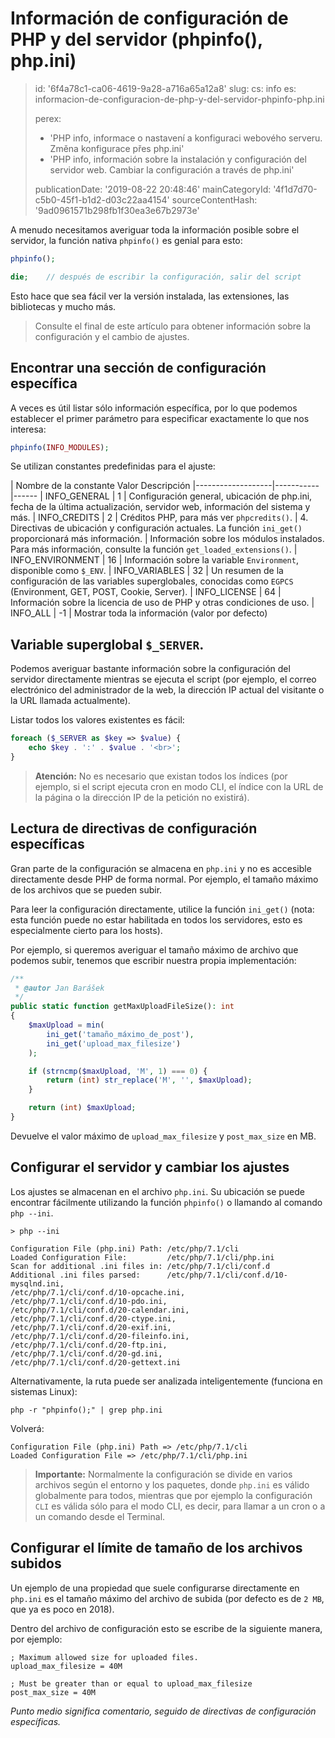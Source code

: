 Información de configuración de PHP y del servidor (phpinfo(), php.ini)
=======================================================================

> id: '6f4a78c1-ca06-4619-9a28-a716a65a12a8'
> slug:
> 	cs: info
> 	es: informacion-de-configuracion-de-php-y-del-servidor-phpinfo-php.ini
> 
> perex:
> 	- 'PHP info, informace o nastavení a konfiguraci webového serveru. Změna konfigurace přes php.ini'
> 	- 'PHP info, información sobre la instalación y configuración del servidor web. Cambiar la configuración a través de php.ini'
> 
> publicationDate: '2019-08-22 20:48:46'
> mainCategoryId: '4f1d7d70-c5b0-45f1-b1d2-d03c22aa4154'
> sourceContentHash: '9ad0961571b298fb1f30ea3e67b2973e'

A menudo necesitamos averiguar toda la información posible sobre el servidor, la función nativa `phpinfo()` es genial para esto:

```php
phpinfo();

die;	// después de escribir la configuración, salir del script
```

Esto hace que sea fácil ver la versión instalada, las extensiones, las bibliotecas y mucho más.

> Consulte el final de este artículo para obtener información sobre la configuración y el cambio de ajustes.

Encontrar una sección de configuración específica
-------------------------------------

A veces es útil listar sólo información específica, por lo que podemos establecer el primer parámetro para especificar exactamente lo que nos interesa:

```php
phpinfo(INFO_MODULES);
```

Se utilizan constantes predefinidas para el ajuste:

| Nombre de la constante Valor Descripción
|-------------------|-----------|------
| INFO_GENERAL | 1 | Configuración general, ubicación de php.ini, fecha de la última actualización, servidor web, información del sistema y más.
| INFO_CREDITS | 2 | Créditos PHP, para más ver `phpcredits()`.
| 4. Directivas de ubicación y configuración actuales. La función `ini_get()` proporcionará más información.
| Información sobre los módulos instalados. Para más información, consulte la función `get_loaded_extensions()`.
| INFO_ENVIRONMENT | 16 | Información sobre la variable `Environment`, disponible como `$_ENV`.
| INFO_VARIABLES | 32 | Un resumen de la configuración de las variables superglobales, conocidas como `EGPCS` (Environment, GET, POST, Cookie, Server).
| INFO_LICENSE | 64 | Información sobre la licencia de uso de PHP y otras condiciones de uso.
| INFO_ALL | -1 | Mostrar toda la información (valor por defecto)

Variable superglobal `$_SERVER`.
---------------------------------

Podemos averiguar bastante información sobre la configuración del servidor directamente mientras se ejecuta el script (por ejemplo, el correo electrónico del administrador de la web, la dirección IP actual del visitante o la URL llamada actualmente).

Listar todos los valores existentes es fácil:

```php
foreach ($_SERVER as $key => $value) {
    echo $key . ':' . $value . '<br>';
}
```

> **Atención:** No es necesario que existan todos los índices (por ejemplo, si el script ejecuta cron en modo CLI, el índice con la URL de la página o la dirección IP de la petición no existirá).

Lectura de directivas de configuración específicas
-----------------------------------------

Gran parte de la configuración se almacena en `php.ini` y no es accesible directamente desde PHP de forma normal. Por ejemplo, el tamaño máximo de los archivos que se pueden subir.

Para leer la configuración directamente, utilice la función `ini_get()` (nota: esta función puede no estar habilitada en todos los servidores, esto es especialmente cierto para los hosts).

Por ejemplo, si queremos averiguar el tamaño máximo de archivo que podemos subir, tenemos que escribir nuestra propia implementación:

```php
/**
 * @autor Jan Barášek
 */
public static function getMaxUploadFileSize(): int
{
    $maxUpload = min(
        ini_get('tamaño_máximo_de_post'),
        ini_get('upload_max_filesize')
    );

    if (strncmp($maxUpload, 'M', 1) === 0) {
        return (int) str_replace('M', '', $maxUpload);
    }

    return (int) $maxUpload;
}
```

Devuelve el valor máximo de `upload_max_filesize` y `post_max_size` en MB.

Configurar el servidor y cambiar los ajustes
-------------------------------------

Los ajustes se almacenan en el archivo `php.ini`. Su ubicación se puede encontrar fácilmente utilizando la función `phpinfo()` o llamando al comando `php --ini`.

```shell
> php --ini

Configuration File (php.ini) Path: /etc/php/7.1/cli
Loaded Configuration File:         /etc/php/7.1/cli/php.ini
Scan for additional .ini files in: /etc/php/7.1/cli/conf.d
Additional .ini files parsed:      /etc/php/7.1/cli/conf.d/10-mysqlnd.ini,
/etc/php/7.1/cli/conf.d/10-opcache.ini,
/etc/php/7.1/cli/conf.d/10-pdo.ini,
/etc/php/7.1/cli/conf.d/20-calendar.ini,
/etc/php/7.1/cli/conf.d/20-ctype.ini,
/etc/php/7.1/cli/conf.d/20-exif.ini,
/etc/php/7.1/cli/conf.d/20-fileinfo.ini,
/etc/php/7.1/cli/conf.d/20-ftp.ini,
/etc/php/7.1/cli/conf.d/20-gd.ini,
/etc/php/7.1/cli/conf.d/20-gettext.ini
```

Alternativamente, la ruta puede ser analizada inteligentemente (funciona en sistemas Linux):

```shell
php -r "phpinfo();" | grep php.ini
```

Volverá:

```shell
Configuration File (php.ini) Path => /etc/php/7.1/cli
Loaded Configuration File => /etc/php/7.1/cli/php.ini
```

> **Importante:** Normalmente la configuración se divide en varios archivos según el entorno y los paquetes, donde `php.ini` es válido globalmente para todos, mientras que por ejemplo la configuración `CLI` es válida sólo para el modo CLI, es decir, para llamar a un cron o a un comando desde el Terminal.

Configurar el límite de tamaño de los archivos subidos
----------------------------------------------

Un ejemplo de una propiedad que suele configurarse directamente en `php.ini` es el tamaño máximo del archivo de subida (por defecto es de `2 MB`, que ya es poco en 2018).

Dentro del archivo de configuración esto se escribe de la siguiente manera, por ejemplo:

```shell
; Maximum allowed size for uploaded files.
upload_max_filesize = 40M

; Must be greater than or equal to upload_max_filesize
post_max_size = 40M
```

*Punto medio significa comentario, seguido de directivas de configuración específicas.*
